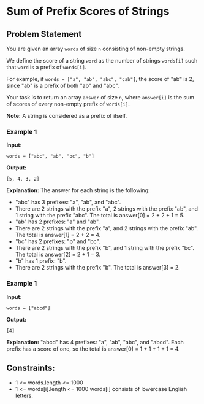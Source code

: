 # Sum of Prefix Scores of Strings

## Problem Statement

You are given an array `words` of size `n` consisting of non-empty strings.

We define the score of a string `word` as the number of strings `words[i]` such that `word` is a prefix of `words[i]`.

For example, if `words = ["a", "ab", "abc", "cab"]`, the score of "ab" is 2, since "ab" is a prefix of both "ab" and "abc". 

Your task is to return an array `answer` of size `n`, where `answer[i]` is the sum of scores of every non-empty prefix of `words[i]`.

**Note:** A string is considered as a prefix of itself.

### Example 1

**Input**: 
```
words = ["abc", "ab", "bc", "b"]
```
**Output:**
```
[5, 4, 3, 2]
```
**Explanation:** 
 The answer for each string is the following:
-  "abc" has 3 prefixes: "a", "ab", and "abc".
- There are 2 strings with the prefix "a", 2 strings with the prefix "ab", and 1 string with the prefix "abc".
The total is answer[0] = 2 + 2 + 1 = 5.
- "ab" has 2 prefixes: "a" and "ab".
- There are 2 strings with the prefix "a", and 2 strings with the prefix "ab".
The total is answer[1] = 2 + 2 = 4.
- "bc" has 2 prefixes: "b" and "bc".
- There are 2 strings with the prefix "b", and 1 string with the prefix "bc".
The total is answer[2] = 2 + 1 = 3.
- "b" has 1 prefix: "b".
- There are 2 strings with the prefix "b".
The total is answer[3] = 2.

### Example 1

**Input**: 
```
words = ["abcd"]
```
**Output:**
```
[4]
```
**Explanation:**
"abcd" has 4 prefixes: "a", "ab", "abc", and "abcd".
Each prefix has a score of one, so the total is answer[0] = 1 + 1 + 1 + 1 = 4.

## Constraints:

- 1 <= words.length <= 1000
- 1 <= words[i].length <= 1000
words[i] consists of lowercase English letters.
